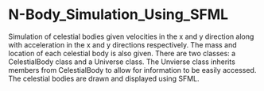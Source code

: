 # N-Body_Simulation_Using_SFML

Simulation of celestial bodies given velocities in the x and y direction along with acceleration in the x and y directions respectively. The mass and location of each
celestial body is also given. There are two classes: a CelestialBody class and a Universe class. The Unvierse class inherits members from CelestialBody to allow for information
to be easily accessed. The celestial bodies are drawn and displayed using SFML. 
